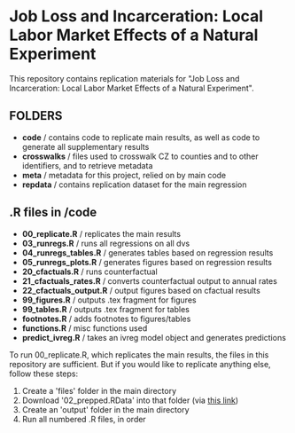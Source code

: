# Job Loss and Incarceration: Local Labor Market Effects of a Natural Experiment

This repository contains replication materials for "Job Loss and Incarceration: Local Labor Market Effects of a Natural Experiment". 

## FOLDERS

+ **code** / contains code to replicate main results, as well as code to generate all supplementary results
+ **crosswalks** / files used to crosswalk CZ to counties and to other identifiers, and to retrieve metadata
+ **meta** / metadata for this project, relied on by main code
+ **repdata** / contains replication dataset for the main regression 

## .R files in /code

+ **00_replicate.R** / replicates the main results
+ **03_runregs.R** / runs all regressions on all dvs
+ **04_runregs_tables.R** / generates tables based on regression results
+ **05_runregs_plots.R** / generates figures based on regression results
+ **20_cfactuals.R** / runs counterfactual
+ **21_cfactuals_rates.R** / converts counterfactual output to annual rates
+ **22_cfactuals_output.R** / output figures based on cfactual results
+ **99_figures.R** / outputs .tex fragment for figures
+ **99_tables.R** / outputs .tex fragment for tables
+ **footnotes.R** / adds footnotes to figures/tables
+ **functions.R** / misc functions used
+ **predict_ivreg.R** / takes an ivreg model object and generates predictions

To run 00_replicate.R, which replicates the main results, the files in this repository are sufficient. But if you would like to replicate anything else, follow these steps: 

1. Create a 'files' folder in the main directory
2. Download '02_prepped.RData' into that folder (via [this link](https://www.dropbox.com/s/gpjx11jb2eyg7wz/02_prepped.RData?dl=0))
3. Create an 'output' folder in the main directory
4. Run all numbered .R files, in order